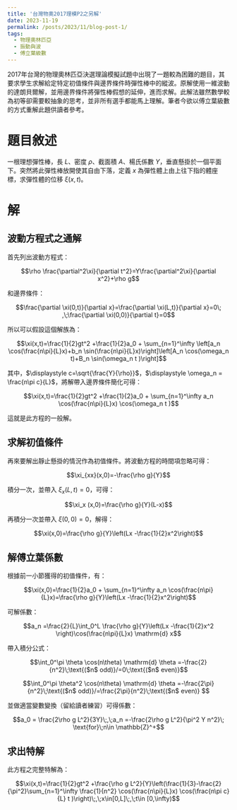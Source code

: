 ```yaml
---
title: '台灣物奧2017理模P2之另解'
date: 2023-11-19
permalink: /posts/2023/11/blog-post-1/
tags:
  - 物理奧林匹亞
  - 振動與波
  - 傅立葉級數
---
```


2017年台灣的物理奧林匹亞決選理論模擬試題中出現了一題較為困難的題目，其要求學生求解給定特定初值條件與邊界條件時彈性棒中的縱波。原解使用一維波動的達朗貝爾解，並用邊界條件將彈性棒假想的延伸，進而求解。此解法雖然數學較為初等卻需要較抽象的思考，並非所有選手都能馬上理解。筆者今欲以傅立葉級數的方式重解此題供讀者參考。

題目敘述
======

一根理想彈性棒，長 $L$、密度 $\rho$、截面積 $A$、楊氏係數 $Y$，垂直懸掛於一個平面下。突然將此彈性棒放開使其自由下落，定義 $x$ 為彈性體上由上往下指的體座標，求彈性體的位移 $\xi(x,t)$。

解
======

波動方程式之通解
------
首先列出波動方程式：

$$\rho \frac{\partial^2\xi}{\partial t^2}=Y\frac{\partial^2\xi}{\partial x^2}+\rho g$$

和邊界條件：

$$\frac{\partial \xi(0,t)}{\partial x}=\frac{\partial \xi(L,t)}{\partial x}=0\; ,\;\frac{\partial \xi(0,0)}{\partial t}=0$$

所以可以假設這個解族為：

$$\xi(x,t)=\frac{1}{2}gt^2 +\frac{1}{2}a_0 + \sum_{n=1}^\infty \left[a_n \cos(\frac{n\pi}{L}x)+b_n \sin(\frac{n\pi}{L}x)\right]\left[A_n \cos(\omega_n t)+B_n \sin(\omega_n t )\right]$$

其中，$\displaystyle c=\sqrt{\frac{Y}{\rho}}$，$\displaystyle  \omega_n = \frac{n\pi c}{L}$，將解帶入邊界條件簡化可得：

$$\xi(x,t)=\frac{1}{2}gt^2 +\frac{1}{2}a_0 + \sum_{n=1}^\infty a_n \cos(\frac{n\pi}{L}x) \cos(\omega_n t )$$

這就是此方程的一般解。

求解初值條件
------

再來要解出靜止懸掛的情況作為初值條件。將波動方程的時間項忽略可得：

$$\xi_{xx}(x,0)=-\frac{\rho g}{Y}$$

積分一次，並帶入 $\xi_x (L,t)=0$，可得：

$$\xi_x (x,0)=\frac{\rho g}{Y}(L-x)$$

再積分一次並帶入 $\xi(0,0)=0$，解得：

$$\xi(x,0)=\frac{\rho g}{Y}\left(Lx -\frac{1}{2}x^2\right)$$

解傅立葉係數
------

根據前一小節獲得的初值條件，有：

$$\xi(x,0)=\frac{1}{2}a_0 + \sum_{n=1}^\infty a_n \cos(\frac{n\pi}{L}x)=\frac{\rho g}{Y}\left(Lx -\frac{1}{2}x^2\right)$$

可解係數：

$$a_n =\frac{2}{L}\int_0^L \frac{\rho g}{Y}\left(Lx -\frac{1}{2}x^2 \right)\cos(\frac{n\pi}{L}x) \mathrm{d} x$$

帶入積分公式：

$$\int_0^\pi \theta \cos(n\theta) \mathrm{d} \theta =-\frac{2}{n^2}\;\text{($n$ odd)}/=0\;\text{($n$ even)}$$ 

$$\int_0^\pi \theta^2 \cos(n\theta) \mathrm{d} \theta =-\frac{2\pi}{n^2}\;\text{($n$ odd)}/=\frac{2\pi}{n^2}\;\text{($n$ even)} $$

並做適當變數變換（留給讀者練習）可得係數：

$$a_0 = \frac{2\rho g L^2}{3Y}\;,\;a_n =-\frac{2\rho g L^2}{\pi^2 Y n^2}\; \text{for}\;n\in \mathbb{Z}^+$$

求出特解
------

此方程之完整特解為：

$$\xi(x,t)=\frac{1}{2}gt^2 +\frac{\rho g L^2}{Y}\left(\frac{1}{3}-\frac{2}{\pi^2}\sum_{n=1}^\infty     \frac{1}{n^2} \cos(\frac{n\pi}{L}x) \cos(\frac{n\pi c}{L} t )\right)\;,\;x\in[0,L]\;,\;t\in [0,\infty)$$

